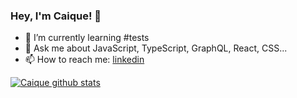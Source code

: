 ### Hey, I'm Caique! 👋

<!-- - 🔭 I’m currently working on @betrybe -->
- 🌱 I’m currently learning #tests
- 💬 Ask me about JavaScript, TypeScript, GraphQL, React, CSS...
- 📫 How to reach me: [linkedin](https://www.linkedin.com/in/CaiqueMOliveira/)

[![Caique github stats](https://github-readme-stats.vercel.app/api?username=CaiqueMOliveira&hide_border=true&count_private=true&title_color=c9d1d9&custom_title=GitHub%20Stats&show_icons=true&text_color=c9d1d9&theme=dark)](https://github.com/CaiqueMOliveira)
